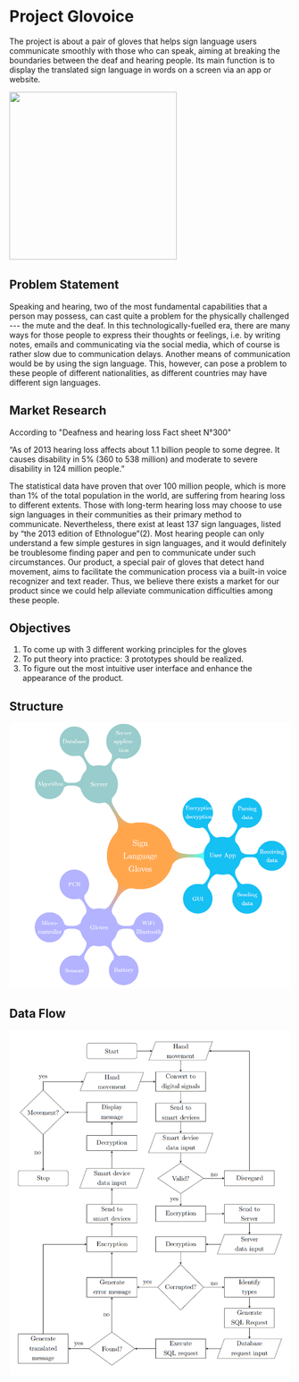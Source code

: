 # Project Glovoice

The project is about a pair of gloves that helps sign language users communicate smoothly with those who can speak, aiming at breaking the boundaries between the deaf and hearing people. Its main function is to display the translated sign language in words on a screen via an app or website.

<image src="IMG-20180117-WA0000.jpg" width="300" height="300" />

## Problem Statement

Speaking and hearing, two of the most fundamental capabilities that a person may possess, can cast quite a problem for the physically challenged --- the mute and the deaf. In this technologically-fuelled era, there are many ways for those people to express their thoughts or feelings, i.e. by writing notes, emails and communicating via the social media, which of course is rather slow due to communication delays. Another means of communication would be by using the sign language. This, however, can pose a problem to these people of different nationalities, as different countries may have different sign languages.

## Market Research

According to "Deafness and hearing loss Fact sheet N°300"

“As of 2013 hearing loss affects about 1.1 billion people to some degree. It causes disability in 5% (360 to 538 million) and moderate to severe disability in 124 million people.”

The statistical data have proven that over 100 million people, which is more than 1% of the total population in the world, are suffering from hearing loss to different extents. Those with long-term hearing loss may choose to use sign languages in their communities as their primary method to communicate. Nevertheless, there exist at least 137 sign languages, listed by “the 2013 edition of Ethnologue”(2). Most hearing people can only understand a few simple gestures in sign languages, and it would definitely be troublesome finding paper and pen to communicate under such circumstances.
Our product, a special pair of gloves that detect hand movement, aims to facilitate the communication process via a built-in voice recognizer and text reader. Thus, we believe there exists a market for our product since we could help alleviate communication difficulties among these people.

## Objectives

1.	To come up with 3 different working principles for the gloves
2.	To put theory into practice: 3 prototypes should be realized.
3.	To figure out the most intuitive user interface and enhance the appearance of the product. 

## Structure
![Image](Structure.PNG)

## Data Flow
![Image](Data_Flow.PNG)
